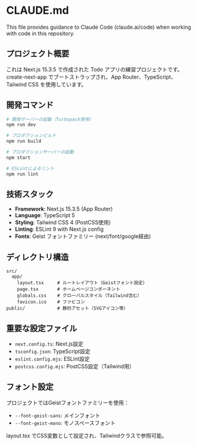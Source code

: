 # CLAUDE.md

This file provides guidance to Claude Code (claude.ai/code) when working with code in this repository.

## プロジェクト概要

これは Next.js 15.3.5 で作成された Todo アプリの練習プロジェクトです。create-next-app でブートストラップされ、App Router、TypeScript、Tailwind CSS を使用しています。

## 開発コマンド

```bash
# 開発サーバーの起動（Turbopack使用）
npm run dev

# プロダクションビルド
npm run build

# プロダクションサーバーの起動
npm start

# ESLintによるリント
npm run lint
```

## 技術スタック

- **Framework**: Next.js 15.3.5 (App Router)
- **Language**: TypeScript 5
- **Styling**: Tailwind CSS 4 (PostCSS使用)
- **Linting**: ESLint 9 with Next.js config
- **Fonts**: Geist フォントファミリー (next/font/google経由)

## ディレクトリ構造

```
src/
  app/
    layout.tsx     # ルートレイアウト（Geistフォント設定）
    page.tsx       # ホームページコンポーネント
    globals.css    # グローバルスタイル（Tailwind含む）
    favicon.ico    # ファビコン
public/            # 静的アセット（SVGアイコン等）
```

## 重要な設定ファイル

- `next.config.ts`: Next.js設定
- `tsconfig.json`: TypeScript設定
- `eslint.config.mjs`: ESLint設定
- `postcss.config.mjs`: PostCSS設定（Tailwind用）

## フォント設定

プロジェクトではGeistフォントファミリーを使用：
- `--font-geist-sans`: メインフォント
- `--font-geist-mono`: モノスペースフォント

layout.tsx でCSS変数として設定され、Tailwindクラスで参照可能。